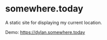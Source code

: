 # somewhere.today

A static site for displaying my current location.

Demo: https://dylan.somewhere.today

